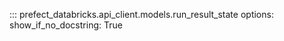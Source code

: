 ::: prefect_databricks.api_client.models.run_result_state
    options:
      show_if_no_docstring: True